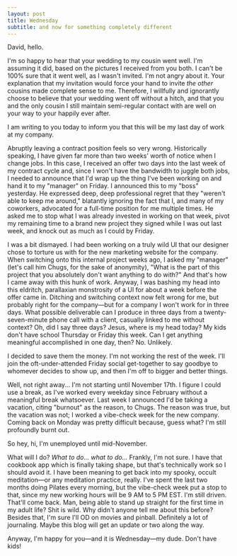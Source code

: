 ```yaml
---
layout: post
title: Wednesday
subtitle: and now for something completely different
---
```


David, hello.

I'm so happy to hear that your wedding to my cousin went well. I'm assuming it did, based on the pictures I received from you both. I can't be 100% sure that it went well, as I wasn't invited. I'm not angry about it. Your explanation that my invitation would force your hand to invite _the other_ cousins made complete sense to me. Therefore, I willfully and ignorantly choose to believe that your wedding went off without a hitch, and that you and the only cousin I still maintain semi-regular contact with are well on your way to your happily ever after.

I am writing to you today to inform you that this will be my last day of work at my company.

Abruptly leaving a contract position feels so very wrong. Historically speaking, I have given far more than two weeks' worth of notice when I change jobs. In this case, I received an offer two days into the last week of my contract cycle and, since I won't have the bandwidth to juggle both jobs, I needed to announce that I'd wrap up the thing I've been working on and hand it to my "manager" on Friday. I announced this to my "boss" yesterday. He expressed deep, deep professional regret that they "weren't able to keep me around," blatantly ignoring the fact that I, and many of my coworkers, advocated for a full-time position for me multiple times. He asked me to stop what I was already invested in working on that week, pivot my remaining time to a brand new project they signed while I was out last week, and knock out as much as I could by Friday.

I was a bit dismayed. I had been working on a truly wild UI that our designer chose to torture us with for the new marketing website for the company. When switching onto this internal project weeks ago, I asked my "manager" (let's call him Chugs, for the sake of anonymity), "What is the part of this project that you absolutely don't want anything to do with?" And that's how I came away with this hunk of work. Anyway, I was bashing my head into this eldritch, parallaxian monstrosity of a UI for about a week before the offer came in. Ditching and switching context now felt wrong for me, but probably right for the company—but for a company I won't work for in three days. What possible deliverable can I produce in three days from a twenty-seven-minute phone call with a client, casually linked to me without context? Oh, did I say three days? Jesus, where is my head today? My kids don't have school Thursday or Friday this week. Can I get anything meaningful accomplished in one day, then? No. Unlikely.

I decided to save them the money. I'm not working the rest of the week. I'll join the oft-under-attended Friday social get-together to say goodbye to whomever decides to show up, and then I'm off to bigger and better things.

Well, not right away... I'm not starting until November 17th. I figure I could use a break, as I've worked every weekday since February without a meaningful break whatsoever. Last week I announced I'd be taking a vacation, citing "burnout" as the reason, to Chugs. The reason was true, but the vacation was not; I worked a vibe-check week for the new company. Coming back on Monday was pretty difficult because, guess what? I'm still profoundly burnt out.

So hey, hi, I'm unemployed until mid-November.

What will I do? _What to do... what to do..._ Frankly, I'm not sure. I have that cookbook app which is finally taking shape, but that's technically work so I should avoid it. I have been meaning to get back into my spooky, occult meditation—or any meditation practice, really. I've spent the last two months doing Pilates every morning, but the vibe-check week put a stop to that, since my new working hours will be 9 AM to 5 PM EST. I'm still driven. That'll come back. Man, being able to stand up straight for the first time in my adult life? Shit is wild. Why didn't anyone tell me about this before? Besides that, I'm sure I'll OD on movies and pinball. Definitely a lot of journaling. Maybe this blog will get an update or two along the way.

Anyway, I'm happy for you—and it is Wednesday—my dude. Don't have kids!
